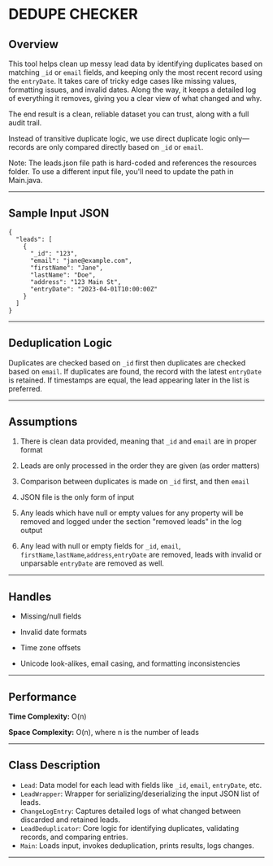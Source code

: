 # DEDUPE CHECKER

## Overview
This tool helps clean up messy lead data by identifying duplicates based on matching `_id` or `email` fields, and keeping only the most recent record using the `entryDate`. It takes care of tricky edge cases like missing values, formatting issues, and invalid dates. Along the way, it keeps a detailed log of everything it removes, giving you a clear view of what changed and why.

The end result is a clean, reliable dataset you can trust, along with a full audit trail.

Instead of transitive duplicate logic, we use direct duplicate logic only—records are only compared directly based on `_id` or `email`.

Note: The leads.json file path is hard-coded and references the resources folder. To use a different input file, you'll need to update the path in Main.java.

-----------------------

## Sample Input JSON
```
{
  "leads": [
    {
      "_id": "123",
      "email": "jane@example.com",
      "firstName": "Jane",
      "lastName": "Doe",
      "address": "123 Main St",
      "entryDate": "2023-04-01T10:00:00Z"
    }
  ]
}
```
-----------------------

## Deduplication Logic
  Duplicates are checked based on `_id` first then duplicates are checked based on `email`.
  If duplicates are found, the record with the latest `entryDate` is retained.
  If timestamps are equal, the lead appearing later in the list is preferred.

-----------------------

## Assumptions
1. There is clean data provided, meaning that `_id` and `email` are in proper format

2. Leads are only processed in the order they are given (as order matters)

3. Comparison between duplicates is made on `_id` first, and then `email`

4. JSON file is the only form of input

5. Any leads which have null or empty values for any property will be removed and logged under the section "removed leads" in the log output

6. Any lead with null or empty fields for `_id`, `email`, `firstName`,`lastName`,`address`,`entryDate` are removed, leads with invalid or unparsable `entryDate` are removed as well. 

-----------------------

## Handles
- Missing/null fields

- Invalid date formats

- Time zone offsets

- Unicode look-alikes, email casing, and formatting inconsistencies

-----------------------

## Performance
**Time Complexity:** O(n)

**Space Complexity:** O(n), where n is the number of leads

-----------------------

## Class	Description
- `Lead`:	Data model for each lead with fields like `_id`, `email`, `entryDate`, etc.
- `LeadWrapper`:	Wrapper for serializing/deserializing the input JSON list of leads.
- `ChangeLogEntry`:	Captures detailed logs of what changed between discarded and retained leads.
- `LeadDeduplicator`:	Core logic for identifying duplicates, validating records, and comparing entries.
- `Main`:	Loads input, invokes deduplication, prints results, logs changes.

-----------------------

